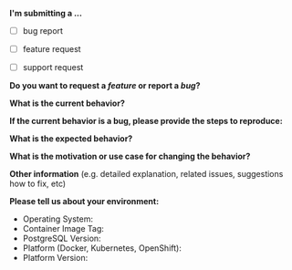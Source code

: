 **I'm submitting a ...**

 <!--- What kind of an issue is this? Put an `x` in all the boxes that apply: -->
 - [ ] bug report
 - [ ] feature request
 - [ ] support request



**Do you want to request a *feature* or report a *bug*?**



**What is the current behavior?**



**If the current behavior is a bug, please provide the steps to reproduce:**



**What is the expected behavior?**



**What is the motivation or use case for changing the behavior?**



**Other information** (e.g. detailed explanation, related issues, suggestions how to fix, etc)



**Please tell us about your environment:**

 - Operating System:
 - Container Image Tag:
 - PostgreSQL Version:
 - Platform (Docker, Kubernetes, OpenShift):
 - Platform Version:
